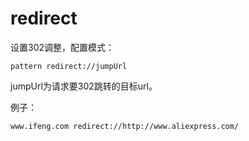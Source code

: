 # redirect

设置302调整，配置模式：

	pattern redirect://jumpUrl
	
jumpUrl为请求要302跳转的目标url。

例子：

	www.ifeng.com redirect://http://www.aliexpress.com/